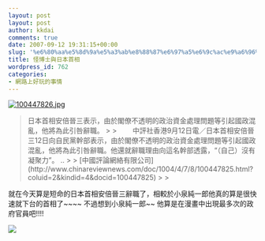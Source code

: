 ```yaml
---
layout: post
layout: post
author: kkdai
comments: true
date: 2007-09-12 19:31:15+00:00
slug: '%e6%80%aa%e5%8d%9a%e5%a3%ab%e8%88%87%e6%97%a5%e6%9c%ac%e9%a6%96%e7%9b%b8'
title: 怪博士與日本首相
wordpress_id: 762
categories:
- 網路上好玩的事情
---
```


[![100447826.jpg](http://farm2.static.flickr.com/1231/1365871672_6144524ce1.jpg)](http://www.flickr.com/photos/27643002@N00/1365871672/)

<blockquote>日本首相安倍晉三表示，由於閣僚不透明的政治資金處理問題等引起國政混亂，他將為此引咎辭職。
> 
> 　　中評社香港9月12日電／日本首相安倍晉三12日向自民黨幹部表示，由於閣僚不透明的政治資金處理問題等引起國政混亂，他將為此引咎辭職。他還就辭職理由向這名幹部透露，“（自己）沒有凝聚力”。 ..  
> 
> [中國評論網絡有限公司](http://www.chinareviewnews.com/doc/1004/4/7/8/100447825.html?coluid=2&kindid=4&docid=100447825)
> 
> </blockquote>

就在今天算是短命的日本首相安倍晉三辭職了，相較於小泉純一郎他真的算是很快速就下台的首相了~~~~ 不過想到小泉純一郎~~ 他算是在漫畫中出現最多次的政府官員吧!!!!  

![](http://farm1.static.flickr.com/127/409022705_0dca16a983.jpg)
